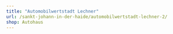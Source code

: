 ```yaml
---
title: "Automobilwertstadt Lechner"
url: /sankt-johann-in-der-haide/automobilwertstadt-lechner-2/
shop: Autohaus
---
```

